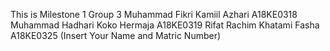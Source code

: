 This is Milestone 1 Group 3
Muhammad Fikri Kamiil Azhari A18KE0318
Muhammad Hadhari Koko Hermaja A18KE0319
Rifat Rachim Khatami Fasha A18KE0325
(Insert Your Name and Matric Number)
